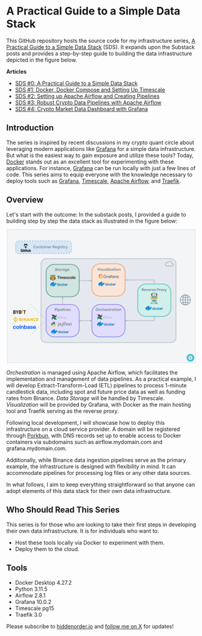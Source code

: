 # A Practical Guide to a Simple Data Stack

This GitHub repository hosts the source code for my infrastructure
series, [A Practical Guide to a Simple Data Stack](https://hiddenorder.io) (SDS). It expands
upon the Substack posts and provides a step-by-step guide to building the data infrastructure depicted in the figure
below.

**Articles**
* [SDS #0: A Practical Guide to a Simple Data Stack](https://hiddenorder.io/p/sds-0-a-practical-guide-to-a-simple)
* [SDS #1: Docker, Docker Compose and Setting Up Timescale](https://hiddenorder.io/p/sds-1-docker-docker-compose-and-setting)
* [SDS #2: Setting up Apache Airflow and Creating Pipelines](https://hiddenorder.io/p/sds-2-setting-up-apache-airflow-and)
* [SDS #3: Robust Crypto Data Pipelines with Apache Airflow](https://hiddenorder.io/p/sds-3-robust-crypto-data-pipelines)
* [SDS #4: Crypto Market Data Dashboard with Grafana](https://hiddenorder.io/p/sds-4-crypto-market-data-dashboard)

## Introduction

The series is inspired by recent discussions in my crypto quant circle about leveraging modern applications like
[Grafana](https://grafana.com) for a simple data infrastructure. But what is the easiest way to gain
exposure and
utilize these tools? Today, [Docker](https://www.docker.com) stands out as an excellent tool for experimenting
with these applications. For
instance, [Grafana](https://grafana.com) can be run locally with just a few lines of code. This series aims to equip
everyone with the
knowledge necessary to deploy tools such as
[Grafana](https://grafana.com), [Timescale](https://www.timescale.com), [Apache Airflow](https://airflow.apache.org),
and [Traefik](https://traefik.io/traefik).

## Overview

Let's start with the outcome: In the substack posts, I provided a guide to building step by step the data stack as
illustrated in the figure below:

<div align="center">
    <img src=".github/data-infra.webp" alt="data-infra" width="500" />
</div>

*Orchestration* is managed using Apache Airflow, which facilitates the implementation and management of data pipelines.
As a practical example, I will develop Extract-Transform-Load (ETL) pipelines to process 1-minute candlestick data,
including spot and future price data as well as funding rates from Binance. *Data Storage* will be handled by
Timescale. *Visualization* will be provided by Grafana, with Docker as the main hosting tool and Traefik serving as
the reverse proxy. 

Following local development, I will showcase how to deploy this infrastructure on a cloud service
provider. A domain will be registered through [Porkbun](https://porkbun.com/), with DNS records set up to enable access
to Docker containers via
subdomains such as airflow.mydomain.com and grafana.mydomain.com.

Additionally, while Binance data ingestion pipelines serve as the primary example, the infrastructure is designed with
flexibility in mind. It can accommodate pipelines for processing log files or any other data sources.

In what follows, I aim to keep everything straightforward so that anyone can adopt elements of this data stack
for their own data infrastructure.

## Who Should Read This Series

This series is for those who are looking to take their first steps in developing their own data infrastructure. It is for individuals who want to:
* Host these tools locally via Docker to experiment with them. 
* Deploy them to the cloud.


## Tools

* Docker Desktop 4.27.2
* Python 3.11.5
* Airflow 2.8.1
* Grafana 10.0.2
* Timescale pg15
* Traefik 3.0

Please subscribe to [hiddenorder.io](https://hiddenorder.io/) and [follow me on X](https://twitter.com/bylethquant) for updates!
